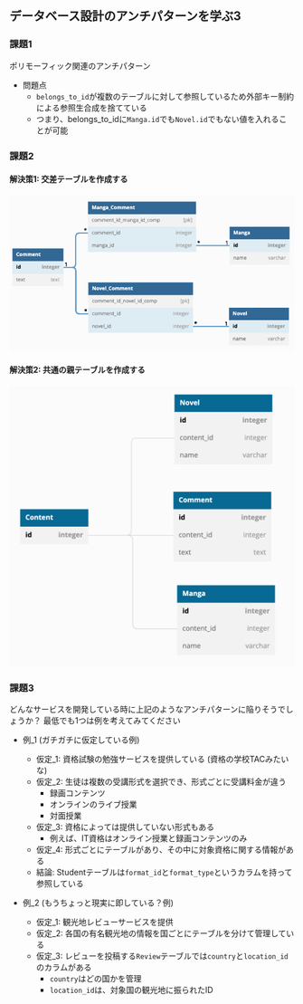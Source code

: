 ## データベース設計のアンチパターンを学ぶ3

### 課題1
ポリモーフィック関連のアンチパターン
- 問題点
  - `belongs_to_id`が複数のテーブルに対して参照しているため外部キー制約による参照生合成を捨てている
  - つまり、belongs_to_idに`Manga.id`でも`Novel.id`でもない値を入れることが可能

### 課題2

#### 解決策1: 交差テーブルを作成する
![image](./antipattern3_1.png)

#### 解決策2: 共通の親テーブルを作成する
![image](./antipattern3_2.png)

### 課題3
どんなサービスを開発している時に上記のようなアンチパターンに陥りそうでしょうか？
最低でも1つは例を考えてみてください

- 例_1 (ガチガチに仮定している例)
  - 仮定_1: 資格試験の勉強サービスを提供している (資格の学校TACみたいな)
  - 仮定_2: 生徒は複数の受講形式を選択でき、形式ごとに受講料金が違う
    - 録画コンテンツ
    - オンラインのライブ授業
    - 対面授業
  - 仮定_3: 資格によっては提供していない形式もある
    - 例えば、IT資格はオンライン授業と録画コンテンツのみ
  - 仮定_4: 形式ごとにテーブルがあり、その中に対象資格に関する情報がある
  - 結論: Studentテーブルは`format_id`と`format_type`というカラムを持って参照している
  
- 例_2 (もうちょっと現実に即している？例)
  - 仮定_1: 観光地レビューサービスを提供
  - 仮定_2: 各国の有名観光地の情報を国ごとにテーブルを分けて管理している
  - 仮定_3: レビューを投稿する`Review`テーブルでは`country`と`location_id`のカラムがある
    - `country`はどの国かを管理
    - `location_id`は、対象国の観光地に振られたID